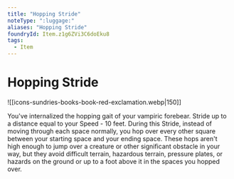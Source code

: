 ```yaml
---
title: "Hopping Stride"
noteType: ":luggage:"
aliases: "Hopping Stride"
foundryId: Item.z1g6ZVi3C6doEku8
tags:
  - Item
---
```


# Hopping Stride
![[icons-sundries-books-book-red-exclamation.webp|150]]

You've internalized the hopping gait of your vampiric forebear. Stride up to a distance equal to your Speed - 10 feet. During this Stride, instead of moving through each space normally, you hop over every other square between your starting space and your ending space. These hops aren't high enough to jump over a creature or other significant obstacle in your way, but they avoid difficult terrain, hazardous terrain, pressure plates, or hazards on the ground or up to a foot above it in the spaces you hopped over.
